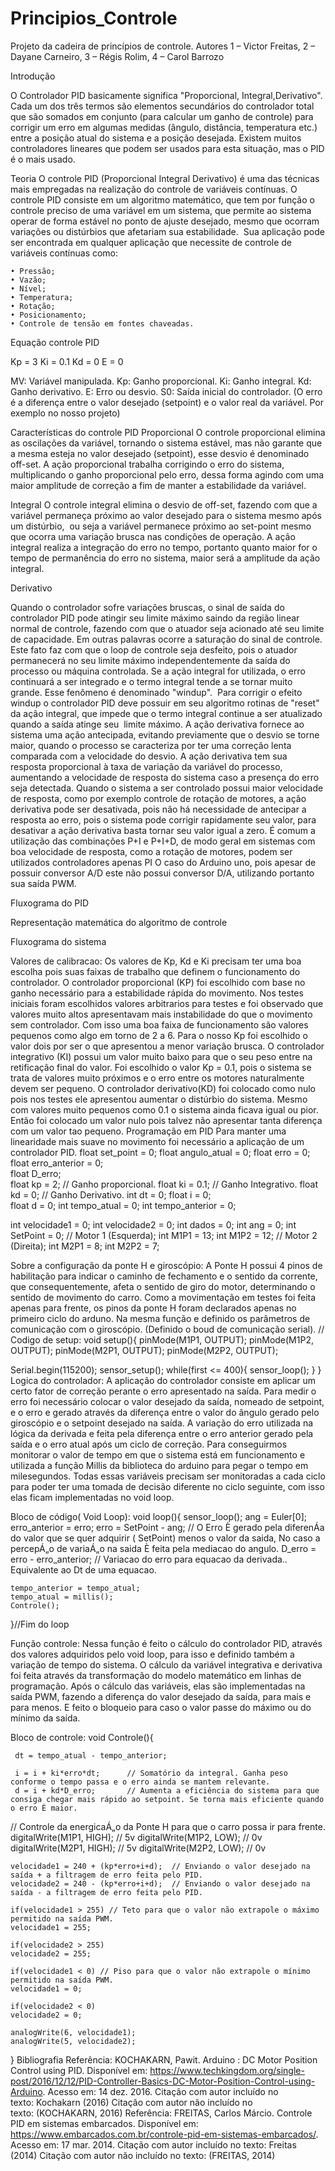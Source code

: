 # Principios_Controle
Projeto da cadeira de princípios de controle.
Autores
1 – Victor Freitas, 2 – Dayane Carneiro, 3 – Régis Rolim, 4 – Carol Barrozo

Introdução

O Controlador PID basicamente significa "Proporcional, Integral,Derivativo". Cada um dos três termos são elementos secundários do controlador total que são somados em conjunto (para calcular um ganho de controle) para corrigir um erro em algumas medidas (ângulo, distância, temperatura etc.) entre a posição atual do sistema e a posição desejada. Existem muitos controladores lineares que podem ser usados ​​para esta situação, mas o PID é o mais usado.

Teoria
O controle PID (Proporcional Integral Derivativo) é uma das técnicas mais empregadas na realização do controle de variáveis contínuas. O controle PID consiste em um algoritmo matemático, que tem por função o controle preciso de uma variável em um sistema, que permite ao sistema operar de forma estável no ponto de ajuste desejado, mesmo que ocorram variações ou distúrbios que afetariam sua estabilidade.  Sua aplicação pode ser encontrada em qualquer aplicação que necessite de controle de variáveis contínuas como:

    • Pressão;
    • Vazão;
    • Nível;
    • Temperatura;
    • Rotação;
    • Posicionamento;
    • Controle de tensão em fontes chaveadas.

Equação controle PID



Kp = 3
Ki = 0.1
Kd = 0
E = 0

MV: Variável manipulada.
Kp: Ganho proporcional.
Ki: Ganho integral.
Kd: Ganho derivativo.
E: Erro ou desvio.
S0: Saída inicial do controlador.
(O erro é a diferença entre o valor desejado (setpoint) e o valor real da variável. Por exemplo no nosso projeto)

Características do controle PID
Proporcional
O controle proporcional elimina as oscilações da variável, tornando o sistema estável, mas não garante que a mesma esteja no valor desejado (setpoint), esse desvio é denominado off-set. A ação proporcional trabalha corrigindo o erro do sistema, multiplicando o ganho proporcional pelo erro, dessa forma agindo com uma maior amplitude de correção a fim de manter a estabilidade da variável.


Integral
O controle integral elimina o desvio de off-set, fazendo com que a variável permaneça próximo ao valor desejado para o sistema mesmo após um distúrbio,  ou seja a variável permanece próximo ao set-point mesmo que ocorra uma variação brusca nas condições de operação. A ação integral realiza a integração do erro no tempo, portanto quanto maior for o tempo de permanência do erro no sistema, maior será a amplitude da ação integral.


Derivativo

Quando o controlador sofre variações bruscas, o sinal de saída do controlador PID pode atingir seu limite máximo saindo da região linear normal de controle, fazendo com que o atuador seja acionado até seu limite de capacidade. Em outras palavras ocorre a saturação do sinal de controle. Este fato faz com que o loop de controle seja desfeito, pois o atuador permanecerá no seu limite máximo independentemente da saída do processo ou máquina controlada. Se a ação integral for utilizada, o erro continuará a ser integrado e o termo integral tende a se tornar muito grande. Esse fenômeno é denominado "windup". 
Para corrigir o efeito windup o controlador PID deve possuir em seu algoritmo rotinas de "reset" da ação integral, que impede que o termo integral continue a ser atualizado quando a saída atinge seu  limite máximo.
A ação derivativa fornece ao sistema uma ação antecipada, evitando previamente que o desvio se torne maior, quando o processo se caracteriza por ter uma correção lenta comparada com a velocidade do desvio.
A ação derivativa tem sua resposta proporcional à taxa de variação da variável do processo, aumentando a velocidade de resposta do sistema caso a presença do erro seja detectada. Quando o sistema a ser controlado possui maior velocidade de resposta, como por exemplo controle de rotação de motores, a ação derivativa pode ser desativada, pois não há necessidade de antecipar a resposta ao erro, pois o sistema pode corrigir rapidamente seu valor, para desativar a ação derivativa basta tornar seu valor igual a zero.
É comum a utilização das combinações P+I e P+I+D, de modo geral em sistemas com boa velocidade de resposta, como a rotação de motores, podem ser utilizados controladores apenas PI
O caso do Arduino uno, pois apesar de possuir conversor A/D este não possui conversor D/A, utilizando portanto sua saída PWM.



Fluxograma do PID


Representação matemática do algoritmo de controle

Fluxograma do sistema





Valores de calibracao: 
Os valores de Kp, Kd e Ki precisam ter uma boa escolha pois suas faixas de trabalho que definem o funcionamento do controlador.
O controlador proporcional (KP) foi escolhido com base no ganho necessário para a estabilidade rápida do movimento.
Nos testes iniciais foram escolhidos valores arbitrarios para testes e foi observado que valores muito altos apresentavam mais instabilidade do que o movimento sem controlador. Com isso uma boa faixa de funcionamento são valores pequenos como algo em torno de 2 a 6.
Para o nosso Kp foi escolhido o valor dois por ser o que apresentou a menor variação brusca.
O controlador integrativo (KI) possui um valor muito baixo para que o seu peso entre na retificação final do valor. Foi escolhido o valor Kp = 0.1, pois o sistema se trata de valores muito próximos e o erro entre os motores naturalmente devem ser pequeno.
O controlador derivativo(KD) foi colocado como nulo pois nos testes ele apresentou aumentar o distúrbio do sistema. Mesmo com valores muito pequenos como 0.1 o sistema ainda ficava igual ou pior. Então foi colocado um valor nulo pois talvez não apresentar tanta diferença com um valor tao pequeno. 
Programação em PID
Para manter uma linearidade mais suave no movimento foi necessário a aplicação de um controlador PID.
float set_point = 0;
float angulo_atual = 0;
float erro = 0;
float erro_anterior = 0;  
float D_erro;       
float kp = 2;     // Ganho proporcional.
float ki = 0.1;     // Ganho Integrativo.
float kd = 0;     // Ganho Derivativo.
int dt = 0;
float i = 0;      
float d = 0;
int tempo_atual = 0;
int tempo_anterior = 0; 

int velocidade1 = 0;
int velocidade2 = 0;
int dados = 0;
int ang = 0;
int SetPoint = 0;
// Motor 1 (Esquerda);
int M1P1 = 13;
int M1P2 = 12;
// Motor 2 (Direita);
int M2P1 = 8;
int M2P2 = 7;

Sobre a configuração da ponte H e giroscópio:
A Ponte H  possui 4 pinos de habilitação para indicar o caminho de fechamento e o sentido da corrente, que consequentemente, afeta o sentido de giro do motor, determinando o sentido de movimento do carro.
Como a movimentação em testes foi feita apenas para frente, os pinos da ponte H foram declarados apenas no primeiro ciclo do arduno. 
Na mesma função e definido os parâmetros de comunicação com o giroscópio. (Definido o boud de comunicação serial).
// Codigo de  setup: 
void setup(){
  pinMode(M1P1, OUTPUT);
  pinMode(M1P2, OUTPUT);
  pinMode(M2P1, OUTPUT);
  pinMode(M2P2, OUTPUT);

  
  Serial.begin(115200);
  sensor_setup();
    while(first <= 400){
    sensor_loop();
  }
}
Logica do controlador:
A aplicação do controlador consiste em aplicar um certo fator de correção perante o erro apresentado na saída. Para medir o erro foi necessário colocar o valor desejado da saída, nomeado de setpoint, e o erro e gerado através da diferença entre o valor do ângulo gerado pelo giroscópio e o setpoint desejado na saída.  A variação do erro utilizada na lógica da derivada e feita pela diferença entre o erro anterior gerado pela saída e o erro atual após um ciclo de correção.
Para conseguirmos monitorar o valor de tempo em que o sistema está em funcionamento e utilizada a função Millis da biblioteca do arduino para pegar o tempo em milesegundos.
Todas essas variáveis precisam ser monitoradas a cada ciclo para  poder  ter uma tomada de decisão diferente no ciclo seguinte, com isso elas ficam implementadas no void loop.

Bloco de código( Void Loop):
void loop(){
    sensor_loop();
    ang = Euler[0];
    erro_anterior = erro;
    erro = SetPoint - ang;          // O Erro È gerado pela diferenÁa do valor que se quer adquirir ( SetPoint) menos o valor da saida, No caso a percepÁ„o de variaÁ„o na saida È feita pela mediacao do angulo.
    D_erro = erro - erro_anterior;  // Variacao do erro para equacao da derivada.. Equivalente ao Dt de uma equacao.

    tempo_anterior = tempo_atual;   
    tempo_atual = millis();         
    Controle();


}//Fim do loop

Função controle: Nessa função é feito o cálculo do controlador PID, através dos valores adquiridos pelo void loop, para isso e definido também a variação de tempo do sistema.
O cálculo da variável integrativa e derivativa foi feita através da transformação do modelo matemático em linhas de programação.
Após o cálculo das variáveis, elas são implementadas na saída PWM, fazendo a diferença do valor desejado da saída, para mais e para menos. E feito o bloqueio para caso o valor passe do máximo ou do mínimo da saída.  

Bloco de controle:
  void Controle(){
    
     dt = tempo_atual - tempo_anterior;

     i = i + ki*erro*dt;      // Somatório da integral. Ganha peso conforme o tempo passa e o erro ainda se mantem relevante.
     d = i + kd*D_erro;       // Aumenta a eficiência do sistema para que consiga chegar mais rápido ao setpoint. Se torna mais eficiente quando o erro È maior.

  // Controle da energicaÁ„o da Ponte H para que o carro possa ir para frente.
    digitalWrite(M1P1, HIGH); // 5v
    digitalWrite(M1P2, LOW);  // 0v
    digitalWrite(M2P1, HIGH); // 5v
    digitalWrite(M2P2, LOW);  // 0v

    velocidade1 = 240 + (kp*erro+i+d);  // Enviando o valor desejado na saída + a filtragem de erro feita pelo PID. 
    velocidade2 = 240 - (kp*erro+i+d);  // Enviando o valor desejado na saída - a filtragem de erro feita pelo PID. 
    
    if(velocidade1 > 255) // Teto para que o valor não extrapole o máximo permitido na saída PWM.
    velocidade1 = 255;

    if(velocidade2 > 255)
    velocidade2 = 255;

    if(velocidade1 < 0) // Piso para que o valor não extrapole o mínimo permitido na saída PWM.
    velocidade1 = 0;

    if(velocidade2 < 0)
    velocidade2 = 0;
   
    analogWrite(6, velocidade1); 
    analogWrite(5, velocidade2);
    
}
Bibliografia
Referência: KOCHAKARN, Pawit. Arduino : DC Motor Position Control using PID. Disponível em: <https://www.techkingdom.org/single-post/2016/12/12/PID-Controller-Basics-DC-Motor-Position-Control-using-Arduino>. Acesso em: 14 dez. 2016.
Citação com autor incluído no texto: Kochakarn (2016)
Citação com autor não incluído no texto: (KOCHAKARN, 2016)
Referência: FREITAS, Carlos Márcio. Controle PID em sistemas embarcados. Disponível em: <https://www.embarcados.com.br/controle-pid-em-sistemas-embarcados/>. Acesso em: 17 mar. 2014.
Citação com autor incluído no texto: Freitas (2014)
Citação com autor não incluído no texto: (FREITAS, 2014)


